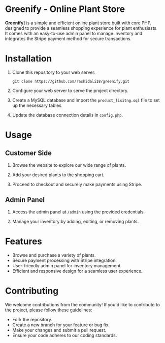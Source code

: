 # Greenify - Online Plant Store

**Greenify**] is a simple and efficient online plant store built with core PHP, designed to provide a seamless shopping experience for plant enthusiasts. It comes with an easy-to-use admin panel to manage inventory and integrates the Stripe payment method for secure transactions.

# Installation

1. Clone this repository to your web server:

   ```
   git clone https://github.com/rashidali18/greenify.git
   ```

2. Configure your web server to serve the project directory.

3. Create a MySQL database and import the `product_lisitng.sql` file to set up the necessary tables.

4. Update the database connection details in `config.php`.

# Usage

## Customer Side

1. Browse the website to explore our wide range of plants.

2. Add your desired plants to the shopping cart.

3. Proceed to checkout and securely make payments using Stripe.

## Admin Panel

1. Access the admin panel at `/admin` using the provided credentials.

2. Manage your inventory by adding, editing, or removing plants.

# Features

- Browse and purchase a variety of plants.
- Secure payment processing with Stripe integration.
- User-friendly admin panel for inventory management.
- Efficient and responsive design for a seamless user experience.

# Contributing

We welcome contributions from the community! If you'd like to contribute to the project, please follow these guidelines:

- Fork the repository.
- Create a new branch for your feature or bug fix.
- Make your changes and submit a pull request.
- Ensure your code adheres to our coding standards.
